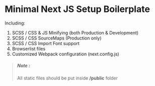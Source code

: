 # Minimal Next JS Setup Boilerplate

Including:

1. SCSS / CSS & JS Minifying (both Production & Development)
2. SCSS / CSS SourceMaps (Production only)
3. SCSS / CSS Import Font support
4. Browserlist files
5. Customized Webpack configuration (next.config.js)

> ##### Note :
>
> All static files should be put inside **/public** folder
